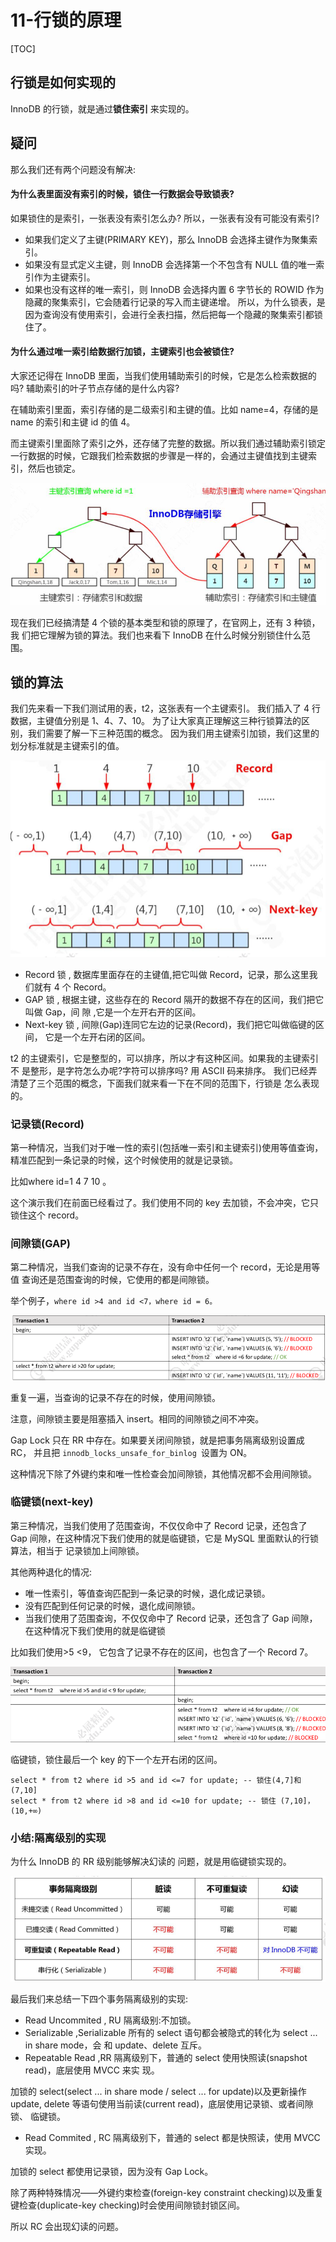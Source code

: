 # 11-行锁的原理

[TOC]

## 行锁是如何实现的

InnoDB 的行锁，就是通过**锁住索引** 来实现的。

## 疑问

那么我们还有两个问题没有解决: 

#### 为什么表里面没有索引的时候，锁住一行数据会导致锁表? 

如果锁住的是索引，一张表没有索引怎么办? 所以，一张表有没有可能没有索引?

- 如果我们定义了主键(PRIMARY KEY)，那么 InnoDB 会选择主键作为聚集索引。 
- 如果没有显式定义主键，则 InnoDB 会选择第一个不包含有 NULL 值的唯一索引作为主键索引。
- 如果也没有这样的唯一索引，则 InnoDB 会选择内置 6 字节长的 ROWID 作为隐藏的聚集索引，它会随着行记录的写入而主键递增。 所以，为什么锁表，是因为查询没有使用索引，会进行全表扫描，然后把每一个隐藏的聚集索引都锁住了。

#### 为什么通过唯一索引给数据行加锁，主键索引也会被锁住?

大家还记得在 InnoDB 里面，当我们使用辅助索引的时候，它是怎么检索数据的吗? 辅助索引的叶子节点存储的是什么内容?

在辅助索引里面，索引存储的是二级索引和主键的值。比如 name=4，存储的是 name 的索引和主键 id 的值 4。

而主键索引里面除了索引之外，还存储了完整的数据。所以我们通过辅助索引锁定 一行数据的时候，它跟我们检索数据的步骤是一样的，会通过主键值找到主键索引，然后也锁定。

![image-20200315165133159](assets/image-20200315165133159.png)

现在我们已经搞清楚 4 个锁的基本类型和锁的原理了，在官网上，还有 3 种锁，我 们把它理解为锁的算法。我们也来看下 InnoDB 在什么时候分别锁住什么范围。

## 锁的算法

我们先来看一下我们测试用的表，t2，这张表有一个主键索引。
我们插入了 4 行数据，主键值分别是 1、4、7、10。 为了让大家真正理解这三种行锁算法的区别，我们需要了解一下三种范围的概念。 因为我们用主键索引加锁，我们这里的划分标准就是主键索引的值。

![image-20200315165225893](assets/image-20200315165225893.png)

- Record 锁 , 数据库里面存在的主键值,把它叫做 Record，记录，那么这里我们就有 4 个 Record。
- GAP 锁 , 根据主键，这些存在的 Record 隔开的数据不存在的区间，我们把它叫做 Gap，间 隙 ,它是一个左开右开的区间。
- Next-key 锁 , 间隙(Gap)连同它左边的记录(Record)，我们把它叫做临键的区间， 它是一个左开右闭的区间。

t2 的主键索引，它是整型的，可以排序，所以才有这种区间。如果我的主键索引不 是整形，是字符怎么办呢?字符可以排序吗? 用 ASCII 码来排序。
我们已经弄清楚了三个范围的概念，下面我们就来看一下在不同的范围下，行锁是 怎么表现的。

### 记录锁(Record)

第一种情况，当我们对于唯一性的索引(包括唯一索引和主键索引)使用等值查询，精准匹配到一条记录的时候，这个时候使用的就是记录锁。

比如where id=1 4 7 10 。

这个演示我们在前面已经看过了。我们使用不同的 key 去加锁，不会冲突，它只锁住这个 record。

### 间隙锁(GAP)

第二种情况，当我们查询的记录不存在，没有命中任何一个 record，无论是用等值 查询还是范围查询的时候，它使用的都是间隙锁。

举个例子，`where id >4 and id <7，where id = 6。`

![image-20200315165511551](assets/image-20200315165511551.png)

重复一遍，当查询的记录不存在的时候，使用间隙锁。

注意，间隙锁主要是阻塞插入 insert。相同的间隙锁之间不冲突。

Gap Lock 只在 RR 中存在。如果要关闭间隙锁，就是把事务隔离级别设置成 RC， 并且把 `innodb_locks_unsafe_for_binlog `设置为 ON。

这种情况下除了外键约束和唯一性检查会加间隙锁，其他情况都不会用间隙锁。

### 临键锁(next-key)

第三种情况，当我们使用了范围查询，不仅仅命中了 Record 记录，还包含了 Gap 间隙，在这种情况下我们使用的就是临键锁，它是 MySQL 里面默认的行锁算法，相当于 记录锁加上间隙锁。

其他两种退化的情况:

- 唯一性索引，等值查询匹配到一条记录的时候，退化成记录锁。
- 没有匹配到任何记录的时候，退化成间隙锁。
- 当我们使用了范围查询，不仅仅命中了 Record 记录，还包含了 Gap 间隙，在这种情况下我们使用的就是临键锁

比如我们使用>5 <9， 它包含了记录不存在的区间，也包含了一个 Record 7。

![image-20200315165714115](assets/image-20200315165714115.png)

临键锁，锁住最后一个 key 的下一个左开右闭的区间。

```
select * from t2 where id >5 and id <=7 for update; -- 锁住(4,7]和(7,10] 
select * from t2 where id >8 and id <=10 for update; -- 锁住 (7,10]，(10,+∞)
```

###  小结:隔离级别的实现

为什么 InnoDB 的 RR 级别能够解决幻读的 问题，就是用临键锁实现的。

![image-20200315165804632](assets/image-20200315165804632.png)

最后我们来总结一下四个事务隔离级别的实现:

-  Read Uncommited  , RU 隔离级别:不加锁。
- Serializable ,Serializable 所有的 select 语句都会被隐式的转化为 select ... in share mode，会 和 update、delete 互斥。
- Repeatable Read ,RR 隔离级别下，普通的 select 使用快照读(snapshot read)，底层使用 MVCC 来实 现。

加锁的 select(select ... in share mode / select ... for update)以及更新操作 update, delete 等语句使用当前读(current read)，底层使用记录锁、或者间隙锁、 临键锁。

- Read Commited , RC 隔离级别下，普通的 select 都是快照读，使用 MVCC 实现。

加锁的 select 都使用记录锁，因为没有 Gap Lock。

除了两种特殊情况——外键约束检查(foreign-key constraint checking)以及重复 键检查(duplicate-key checking)时会使用间隙锁封锁区间。

所以 RC 会出现幻读的问题。